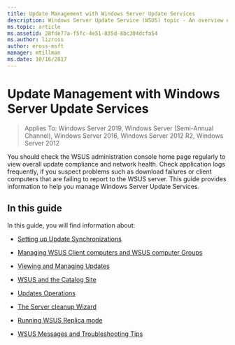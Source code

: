 ```yaml
---
title: Update Management with Windows Server Update Services
description: Windows Server Update Service (WSUS) topic - An overview of Update Management with links to the related topics
ms.topic: article
ms.assetid: 28fde77a-f5fc-4e51-835d-8bc304dcfa54
ms.author: lizross
author: eross-msft
manager: mtillman
ms.date: 10/16/2017
---
```

# Update Management with Windows Server Update Services

>Applies To: Windows Server 2019, Windows Server (Semi-Annual Channel), Windows Server 2016, Windows Server 2012 R2, Windows Server 2012

You should check the WSUS administration console home page regularly to view overall update compliance and network health. Check application logs frequently, if you suspect problems such as download failures or client computers that are failing to report to the WSUS server. This guide provides information to help you manage Windows Server Update Services.

## In this guide
In this guide, you will find information about:

-   [Setting up Update Synchronizations](setting-up-update-synchronizations.md)

-   [Managing WSUS Client computers and WSUS computer Groups](managing-wsus-client-computers-and-wsus-computer-groups.md)

-   [Viewing and Managing Updates](viewing-and-managing-updates.md)

-   [WSUS and the Catalog Site](wsus-and-the-catalog-site.md)

-   [Updates Operations](updates-operations.md)

-   [The Server cleanup Wizard](the-server-cleanup-wizard.md)

-   [Running WSUS Replica mode](running-wsus-replica-mode.md)

-   [WSUS Messages and Troubleshooting Tips](wsus-messages-and-troubleshooting-tips.md)
